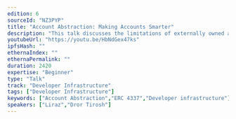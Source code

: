 ```yaml
---
edition: 6
sourceId: "NZ3PYP"
title: "Account Abstraction: Making Accounts Smarter"
description: "This talk discusses the limitations of externally owned accounts (EOAs), use cases for account abstraction, and how to join the account abstraction revolution."
youtubeUrl: "https://youtu.be/HbNdGex47ks"
ipfsHash: ""
ethernaIndex: ""
ethernaPermalink: ""
duration: 2420
expertise: "Beginner"
type: "Talk"
track: "Developer Infrastructure"
tags: ["Developer Infrastructure"]
keywords: ["Account Abstraction","ERC 4337","Developer infrastructure"]
speakers: ["Liraz","Dror Tirosh"]
---
```

